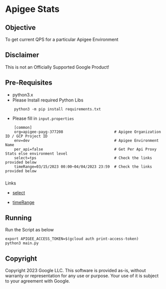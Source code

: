 # Apigee Stats


## Objective
To get current QPS for a particular Apigee Environment

## Disclaimer
This is not an Officially Supported Google Product!

## Pre-Requisites
* python3.x
* Please Install required Python Libs 
```
    python3 -m pip install requirements.txt
```
* Please fill in `input.properties`
```
    [common]
    org=apigee-payg-377208                       # Apigee Organization ID / GCP Project ID 
    env=dev                                      # Apigee Environment Name
    per_api=false                                # Get Per Api Proxy Stats else environment level
    select=tps                                   # Check the links provided below
    timeRange=03/15/2023 00:00~04/04/2023 23:59  # Check the links provided below
```
###
Links 
- [select](https://cloud.google.com/apigee/docs/api-platform/analytics/use-analytics-api-measure-api-program-performance#specifying-the-metrics-to-return)

- [timeRange](https://cloud.google.com/apigee/docs/reference/apis/apigee/rest/v1/organizations.environments.stats/get?apix_params=%7B%22name%22%3A%22organizations%2Fapigee-payg-377208%2Fenvironments%2Fdev%2Fstats%2Fapiproxy%22%2C%22select%22%3A%22tps%22%2C%22timeRange%22%3A%2203%2F15%2F2023%2000%3A00~04%2F03%2F2023%2023%3A59%22%7D#query-parameters)


## Running
Run the Script as below
```
export APIGEE_ACCESS_TOKEN=$(gcloud auth print-access-token)
python3 main.py
```


## Copyright

Copyright 2023 Google LLC. This software is provided as-is, without warranty or representation for any use or purpose. Your use of it is subject to your agreement with Google.
